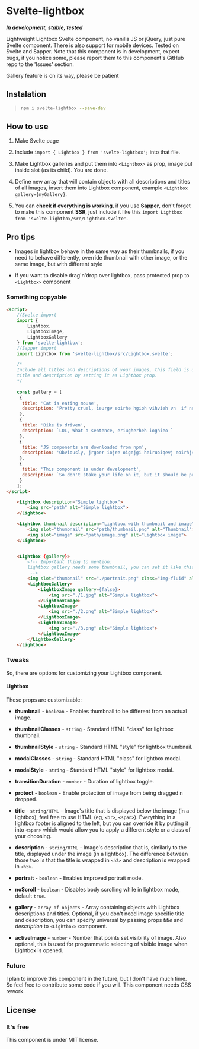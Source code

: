 # Svelte-lightbox

***In development, stable, tested***

Lightweight Lightbox Svelte component, no vanilla JS or jQuery, just pure Svelte component. There is also support for
mobile devices. Tested on Svelte and Sapper. Note that this component is in development, expect bugs, if you notice some, 
please report them to this component's GitHub repo to the 'Issues' section.

Gallery feature is on its way, please be patient

## Instalation

> ```bash
> npm i svelte-lightbox --save-dev
> ```

## How to use

1. Make Svelte page
   
2. Include `import { Lightbox } from 'svelte-lightbox';` into that file.
   
3. Make Lightbox galleries and put them into `<Lightbox>` as prop, image put inside slot (as its child). You are done.
   
4. Define new array that will contain objects with all descriptions and titles of all images, insert them into 
   Lightbox component, example `<Lightbox gallery={myGallery}`.
   
5. You can **check if everything is working**, if you use **Sapper**, don't forget to make this component **SSR**, just include
it like this `import Lightbox from 'svelte-lightbox/src/Lightbox.svelte'`.

## Pro tips

- Images in lightbox behave in the same way as their thumbnails, if you need to behave differently, override thumbnail
with other image, or the same image, but with different style
  
- If you want to disable drag'n'drop over lightbox, pass protected prop to `<Lightbox>` component

### Something copyable

```html
<script>
    //Svelte import
    import { 
        Lightbox,
        LightboxImage,
        LightboxGallery
    } from 'svelte-lightbox';
    //Sapper import
	import Lightbox from 'svelte-lightbox/src/Lightbox.svelte';

    /*
    Include all titles and descriptions of your images, this field is optional, and you can set universal 
    title and description by setting it as Lightbox prop.
    */
	
    const gallery = [
     {
      title: 'Cat is eating mouse',
      description: 'Pretty cruel, ieurgv eoirhe hgioh vihvieh vn  if neib '
     },
     {
      title: 'Bike is driven',
      description: `LOL, What a sentence, eriugherheh ioghieo `
     },
     {
      title: 'JS components are downloaded from npm',
      description: 'Obviously, jrgoer iojre oigejgi heiruoiqevj eoirhjv ioehh ve'
     },
     {
      title: 'This component is under development',
      description: `So don't stake your life on it, but it should be pretty stable`
     }
    ];
</script>

    <Lightbox description="Simple lightbox">
        <img src="path" alt="Simple lightbox">
    </Lightbox>

    <Lightbox thumbnail description="Lightbox with thumbnail and image">
        <img slot="thumbnail" src="path/thumbnail.png" alt="Thumbnail">
        <img slot="image" src="path/image.png" alt="Lightbox image">
    </Lightbox>


    <Lightbox {gallery}>
        <!-- Important thing to mention: 
        lightbox gallery needs some thumbnail, you can set it like this, dont worry, this image will be displayed within gallery
         -->
        <img slot="thumbnail" src="./portrait.png" class="img-fluid" alt="Simple lightbox">
        <LightboxGallery>
            <LightboxImage gallery={false}>
                <img src="./1.jpg" alt="Simple lightbox">
            </LightboxImage>
            <LightboxImage>
                <img src="./2.png" alt="Simple lightbox">
            </LightboxImage>
            <LightboxImage>
                <img src="./3.png" alt="Simple lightbox">
            </LightboxImage>
        </LightboxGallery>
    </Lightbox>

```

### Tweaks

So, there are options for customizing your Lightbox component.

#### Lightbox

These props are customizable:

* **thumbnail** - `boolean` - Enables thumbnail to be different from an actual image.
  
* **thumbnailClasses** - `string` - Standard HTML "class" for lightbox thumbnail.
  
* **thumbnailStyle** - `string` - Standard HTML "style" for lightbox thumbnail.
  
* **modalClasses** - `string` - Standard HTML "class" for lightbox modal.
  
* **modalStyle** - `string` - Standard HTML "style" for lightbox modal.
  
* **transitionDuration** - `number` - Duration of lightbox toggle.
  
* **protect** - `boolean` - Enable protection of image from being dragged n dropped.
  
* **title** - `string/HTML` - Image's title that is displayed below the image (in a lightbox), feel free to use HTML
 (eg, `<br>`, `<span>`). Everything in a lightbox footer is aligned to the left, but you can override it
 by putting it into `<span>` which would allow you to apply a different style or a class of your choosing.
  
* **description** - `string/HTML` - Image's description that is, similarly to the title, displayed under the image (in a lightbox).
The difference between those two is that the title is wrapped in `<h2>` and description is wrapped in `<h5>`.
  
* **portrait** - `boolean` - Enables improved portrait mode.
  
* **noScroll** - `boolean` - Disables body scrolling while in lightbox mode, default `true`.


* **gallery** - `array of objects` - Array containing objects with Lightbox descriptions and titles. Optional, if you don't 
need image specific title and description, you can specify universal by passing props *title* and *description* to `<Lightbox>` component.
  
* **activeImage** - `number` - Number that points set visibility of image. Also optional, this is used for programmatic 
selecting of visible image when Lightbox is opened.

### Future

I plan to improve this component in the future, but I don't have much time.
So feel free to contribute some code if you will. This component needs CSS rework.

## License

### It's free

This component is under MIT license.